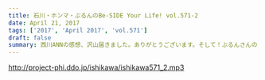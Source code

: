 ```yaml
---
title: 石川・ホンマ・ぶるんのBe-SIDE Your Life! vol.571-2
date: April 21, 2017
tags: ['2017', 'April 2017', 'vol.571']
draft: false
summary: 西川ANNの感想、沢山届きました。ありがとうございます。そして！ぶるんさんの「知らねぇよ！人生相談」MIURA
---
```


http://project-phi.ddo.jp/ishikawa/ishikawa571_2.mp3